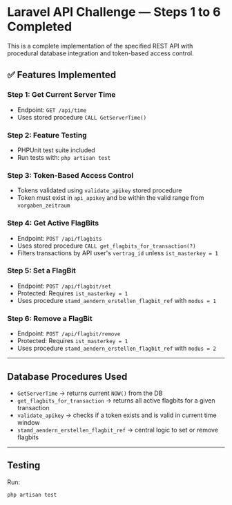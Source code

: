 # Laravel API Challenge — Steps 1 to 6 Completed

This is a complete implementation of the specified REST API with procedural database integration and token-based access control.

## ✅ Features Implemented

### Step 1: Get Current Server Time
- Endpoint: `GET /api/time`
- Uses stored procedure `CALL GetServerTime()`

### Step 2: Feature Testing
- PHPUnit test suite included
- Run tests with: `php artisan test`

### Step 3: Token-Based Access Control
- Tokens validated using `validate_apikey` stored procedure
- Token must exist in `api_apikey` and be within the valid range from `vorgaben_zeitraum`

### Step 4: Get Active FlagBits
- Endpoint: `POST /api/flagbits`
- Uses stored procedure `CALL get_flagbits_for_transaction(?)`
- Filters transactions by API user's `vertrag_id` unless `ist_masterkey = 1`

### Step 5: Set a FlagBit
- Endpoint: `POST /api/flagbit/set`
- Protected: Requires `ist_masterkey = 1`
- Uses procedure `stamd_aendern_erstellen_flagbit_ref` with `modus = 1`

### Step 6: Remove a FlagBit
- Endpoint: `POST /api/flagbit/remove`
- Protected: Requires `ist_masterkey = 1`
- Uses procedure `stamd_aendern_erstellen_flagbit_ref` with `modus = 2`

---

## Database Procedures Used

- `GetServerTime` → returns current `NOW()` from the DB
- `get_flagbits_for_transaction` → returns all active flagbits for a given transaction
- `validate_apikey` → checks if a token exists and is valid in current time window
- `stamd_aendern_erstellen_flagbit_ref` → central logic to set or remove flagbits

---

## Testing

Run:
```bash
php artisan test
